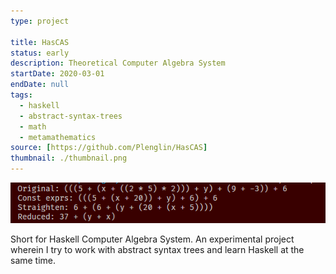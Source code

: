 ```yaml
---
type: project

title: HasCAS
status: early
description: Theoretical Computer Algebra System
startDate: 2020-03-01
endDate: null
tags:
  - haskell
  - abstract-syntax-trees
  - math
  - metamathematics
source: [https://github.com/Plenglin/HasCAS]
thumbnail: ./thumbnail.png
---
```


![a series of reduction steps](./thumbnail.png)

Short for Haskell Computer Algebra System. An experimental project wherein I try to work with abstract syntax trees and learn Haskell at the same time.
